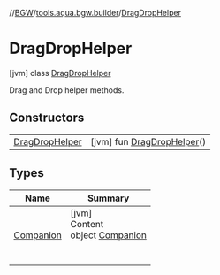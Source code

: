 //[BGW](../../../index.md)/[tools.aqua.bgw.builder](../index.md)/[DragDropHelper](index.md)



# DragDropHelper  
 [jvm] class [DragDropHelper](index.md)

Drag and Drop helper methods.

   


## Constructors  
  
| | |
|---|---|
| <a name="tools.aqua.bgw.builder/DragDropHelper/DragDropHelper/#/PointingToDeclaration/"></a>[DragDropHelper](-drag-drop-helper.md)| <a name="tools.aqua.bgw.builder/DragDropHelper/DragDropHelper/#/PointingToDeclaration/"></a> [jvm] fun [DragDropHelper](-drag-drop-helper.md)()   <br>|


## Types  
  
|  Name |  Summary | 
|---|---|
| <a name="tools.aqua.bgw.builder/DragDropHelper.Companion///PointingToDeclaration/"></a>[Companion](-companion/index.md)| <a name="tools.aqua.bgw.builder/DragDropHelper.Companion///PointingToDeclaration/"></a>[jvm]  <br>Content  <br>object [Companion](-companion/index.md)  <br><br><br>|

